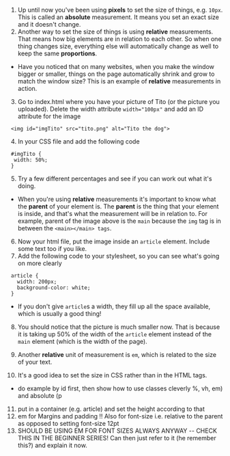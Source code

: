 1. Up until now you've been using **pixels** to set the size of things, e.g. `10px`. This is called an **absolute** measurement. It means you set an exact size and it doesn't change.
2. Another way to set the size of things is using **relative** measurements. That means how big elements are in relation to each other. So when one thing changes size, everything else will automatically change as well to keep the same **proportions**. 
 * Have you noticed that on many websites, when you make the window bigger or smaller, things on the page automatically shrink and grow to match the window size? This is an example of **relative** measurements in action.
3. Go to index.html where you have your picture of Tito (or the picture you uploaded). Delete the width attribute `width="100px"` and add an ID attribute for the image
 ```
  <img id="imgTito" src="tito.png" alt="Tito the dog">
 ``` 
4. In your CSS file and add the following code
 ```
  #imgTito {
   width: 50%;
  }
 ```
5. Try a few different percentages and see if you can work out what it's doing.
 * When you're using **relative** measurements it's important to know what the **parent** of your element is. The **parent** is the thing that your element is inside, and that's what the measurement will be in relation to. For example, parent of the image above is the `main` because the `img` tag is in between the `<main></main> tags`.
6. Now your html file, put the image inside an `article` element. Include some text too if you like. 
7. Add the following code to your stylesheet, so you can see what's going on more clearly
 ```
  article {
    width: 200px;
    background-color: white;
  }
 ```
 * If you don't give `article`s a width, they fill up all the space available, which is usually a good thing!
8. You should notice that the picture is much smaller now. That is because it is taking up 50% of the width of the `article` element instead of the `main` element (which is the width of the page).
9. Another **relative** unit of measurement is `em`, which is related to the size of your text.

10. It's a good idea to set the size in CSS rather than in the HTML tags. 
 * do example by id first, then show how to use classes cleverly %, vh, em) and absolute (p
11. put in a container (e.g. article) and set the height according to that
12. em for Margins and padding !! Also for font-size i.e. relative to the parent as opposed to setting font-size 12pt
13. SHOULD BE USING EM FOR FONT SIZES ALWAYS ANYWAY -- CHECK THIS IN THE BEGINNER SERIES! Can then just refer to it (he remember this?) and explain it now.

